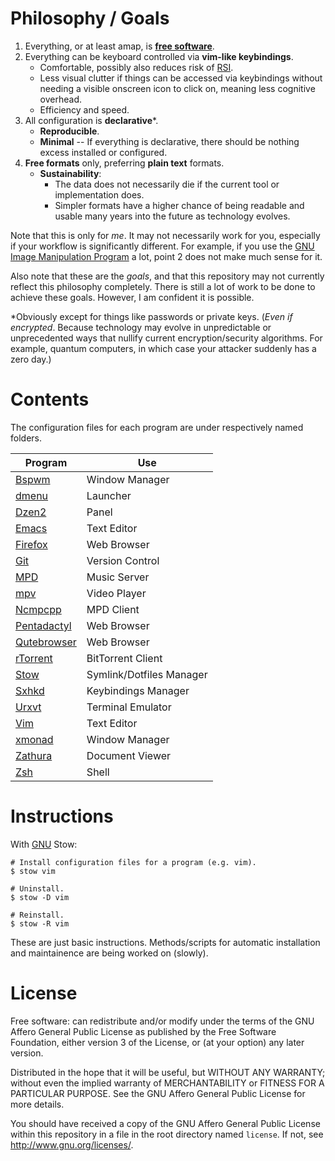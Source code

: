 # Philosophy / Goals

1. Everything, or at least amap, is **[free software]**.
2. Everything can be keyboard controlled via **vim-like keybindings**.
    - Comfortable, possibly also reduces risk of [RSI].
    - Less visual clutter if things can be accessed via keybindings without
      needing a visible onscreen icon to click on, meaning less cognitive
      overhead.
    - Efficiency and speed.
3. All configuration is **declarative**\*.
    - **Reproducible**.
    - **Minimal** -- If everything is declarative, there should be nothing
        excess installed or configured.
4. **Free formats** only, preferring **plain text** formats.
    - **Sustainability**:
        - The data does not necessarily die if the current tool or
          implementation does.
        - Simpler formats have a higher chance of being readable and usable many
          years into the future as technology evolves.

Note that this is only for *me*. It may not necessarily work for you, especially
if your workflow is significantly different. For example, if you use the [GNU
Image Manipulation Program][GIMP] a lot, point 2 does not make much sense for
it.

Also note that these are the *goals*, and that this repository may not currently
reflect this philosophy completely. There is still a lot of work to be done to
achieve these goals. However, I am confident it is possible.

\*Obviously except for things like passwords or private keys. (*Even if
encrypted*. Because technology may evolve in unpredictable or unprecedented ways
that nullify current encryption/security algorithms. For example, quantum
computers, in which case your attacker suddenly has a zero day.)

[free software]: https://www.gnu.org/philosophy/free-sw.html
[RSI]:           https://en.wikipedia.org/wiki/Repetitive_strain_injury
[GIMP]:          https://www.gimp.org/

# Contents

The configuration files for each program are under respectively named folders.

Program       | Use
-------       | ---
[Bspwm]       | Window Manager
[dmenu]       | Launcher
[Dzen2]       | Panel
[Emacs]       | Text Editor
[Firefox]     | Web Browser
[Git]         | Version Control
[MPD]         | Music Server
[mpv]         | Video Player
[Ncmpcpp]     | MPD Client
[Pentadactyl] | Web Browser
[Qutebrowser] | Web Browser
[rTorrent]    | BitTorrent Client
[Stow]        | Symlink/Dotfiles Manager
[Sxhkd]       | Keybindings Manager
[Urxvt]       | Terminal Emulator
[Vim]         | Text Editor
[xmonad]      | Window Manager
[Zathura]     | Document Viewer
[Zsh]         | Shell

[Bspwm]:       https://github.com/baskerville/bspwm
[dmenu]:       http://tools.suckless.org/dmenu/
[Dzen2]:       https://robm.github.io/dzen/
[Emacs]:       https://www.gnu.org/software/emacs/
[Firefox]:     https://mozilla.org/firefox
[Git]:         http://git-scm.com/
[MPD]:         http://www.musicpd.org/
[mpv]:         http://mpv.io/
[Ncmpcpp]:     http://ncmpcpp.rybczak.net/
[Pentadactyl]: http://5digits.org/pentadactyl/
[Qutebrowser]: https://github.com/The-Compiler/qutebrowser
[rTorrent]:    https://rakshasa.github.io/rtorrent/
[Stow]:        https://www.gnu.org/software/stow/
[Sxhkd]:       https://github.com/baskerville/sxhkd
[Urxvt]:       http://software.schmorp.de/pkg/rxvt-unicode.html
[Vim]:         http://www.vim.org/
[xmonad]:      http://xmonad.org/
[Zathura]:     https://pwmt.org/projects/zathura/
[Zsh]:         http://www.zsh.org/

# Instructions

With [GNU] Stow:

``` shell
# Install configuration files for a program (e.g. vim).
$ stow vim

# Uninstall.
$ stow -D vim

# Reinstall.
$ stow -R vim
```

These are just basic instructions. Methods/scripts for automatic installation
and maintainence are being worked on (slowly).

[GNU]: https://gnu.org/

# License

Free software: can redistribute and/or modify under the terms of the GNU Affero
General Public License as published by the Free Software Foundation, either
version 3 of the License, or (at your option) any later version.

Distributed in the hope that it will be useful, but WITHOUT ANY WARRANTY;
without even the implied warranty of MERCHANTABILITY or FITNESS FOR A PARTICULAR
PURPOSE. See the GNU Affero General Public License for more details.

You should have received a copy of the GNU Affero General Public License within
this repository in a file in the root directory named `license`. If not, see
<http://www.gnu.org/licenses/>.
